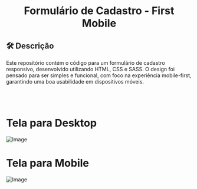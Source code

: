 <h1 align="center"> Formulário de Cadastro - First Mobile </h1>

## 🛠️ Descrição

Este repositório contém o código para um formulário de cadastro responsivo, desenvolvido utilizando HTML, CSS e SASS. O design foi pensado para ser simples e funcional, com foco na experiência mobile-first, garantindo uma boa usabilidade em dispositivos móveis.

<br><br><h1>Tela para Desktop</h1>
![Image](https://github.com/user-attachments/assets/fd686b3b-0639-4abe-9bfa-a1804d65800c)
<br><h1>Tela para Mobile</h1>
![Image](https://github.com/user-attachments/assets/19fb2383-924a-4996-a18b-a94d40cfa4ee)



